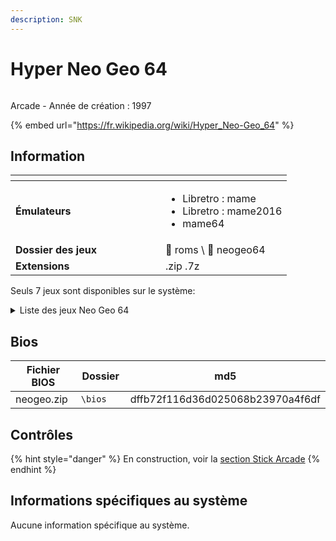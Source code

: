 ```yaml
---
description: SNK
---
```


# Hyper Neo Geo 64

<div align="left">

<figure><img src="https://raw.githubusercontent.com/fabricecaruso/es-theme-carbon/52ff37c9e265587d006945a2ba695b5a962b3a3d/art/logos/neogeo64.svg" alt=""><figcaption></figcaption></figure>

</div>

Arcade - Année de création : 1997

{% embed url="https://fr.wikipedia.org/wiki/Hyper_Neo-Geo_64" %}

## Information

<table data-header-hidden><thead><tr><th width="224"></th><th></th></tr></thead><tbody><tr><td><strong>Émulateurs</strong></td><td><ul><li>Libretro : mame</li><li>Libretro : mame2016</li><li>mame64</li></ul></td></tr><tr><td><strong>Dossier des jeux</strong></td><td><span data-gb-custom-inline data-tag="emoji" data-code="1f4c2">📂</span> roms \ <span data-gb-custom-inline data-tag="emoji" data-code="1f4c2">📂</span> neogeo64</td></tr><tr><td><strong>Extensions</strong></td><td>.zip .7z</td></tr></tbody></table>



Seuls 7 jeux sont disponibles sur le système:

<details>

<summary>Liste des jeux Neo Geo 64</summary>

_Beast Busters: Second Nightmare_

_Buriki One_

_Fatal Fury: Wild Ambition_

_Road's Edge_

_Samurai Shodown 64: Warriors Rage_

_Samurai Shodown 64_

_Xtreme Rally_

</details>

## Bios

<table><thead><tr><th width="154">Fichier BIOS</th><th width="108">Dossier</th><th>md5</th></tr></thead><tbody><tr><td>neogeo.zip</td><td><code>\bios</code></td><td>dffb72f116d36d025068b23970a4f6df</td></tr></tbody></table>

## Contrôles

{% hint style="danger" %}
En construction, voir la [section Stick Arcade](../../../controleurs/supported-controllers/arcade-sticks.md)
{% endhint %}

## Informations spécifiques au système

Aucune information spécifique au système.
